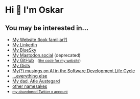  <h1>Hi 👋 I'm Oskar</h1>
    <h2>You may be interested in...</h2>
    <ul>
        <li><a rel="me" href="https://austegard.com">My Website (look familiar?)</a></li>
        <li><a rel="me" href="https://linkedin.com/in/austegard">My LinkedIn</a></li>
        <li><a rel="me" href="https://bsky.app/profile/austegard.bsky.social">My BlueSky</a></li>
        <li><a rel="me" href="https://mastodon.social/@austegard">My Mastodon.social</a> (deprecated)</li>
        <li><a rel="me" href="https://github.com/oaustegard">My GitHub</a> &nbsp; <small>(<a rel="me" href="https://github.com/oaustegard/oaustegard.github.io">the code for my website</a>)</small></li>
        <li><a rel="me" href="https://gists.github.com/oaustegard">My Gists</a></li>
        <li><a rel="me" href="https://austegard.com/AI-in-SDLC/">My(?) musings on AI in the Software Development Life Cycle</a></li>
        <li><a rel="me" href="https://www.google.com/search?q=%22oskar+austegard%22+-site%3Alinkedin.com+-site%3Atwitter.com+-site%3Agithub.com">...everything else</a></li>
        <li><a rel="pappa" href="https://atle.austegard.com">My dad, Atle Austegard</a>
        <li><a rel="not me" href="https://www.google.com/search?q=austegard+-oskar">other namesakes</a></li>
        <li><small><a rel="me" href="https://x.com/austegard">my abandoned <s>Twitter</s> x account</a></small></li>
    </ul>

